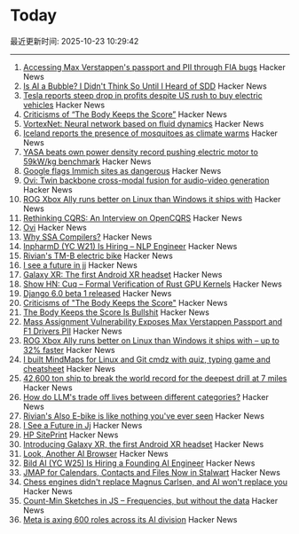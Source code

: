 # Today

最近更新时间: 2025-10-23 10:29:42

--- 
1. [Accessing Max Verstappen's passport and PII through FIA bugs](https://ian.sh/fia) Hacker News
2. [Is AI a Bubble? I Didn't Think So Until I Heard of SDD](https://hyperdev.matsuoka.com/p/is-ai-a-bubble-i-didnt-think-so-until) Hacker News
3. [Tesla reports steep drop in profits despite US rush to buy electric vehicles](https://www.theguardian.com/technology/2025/oct/22/tesla-earnings-report-latest-drop-profits) Hacker News
4. [Criticisms of “The Body Keeps the Score”](https://josepheverettwil.substack.com/p/the-body-keeps-the-score-is-bullshit) Hacker News
5. [VortexNet: Neural network based on fluid dynamics](https://github.com/samim23/vortexnet) Hacker News
6. [Iceland reports the presence of mosquitoes as climate warms](https://www.npr.org/2025/10/22/nx-s1-5582748/iceland-mosquitoes-first-time) Hacker News
7. [YASA beats own power density record pushing electric motor to 59kW/kg benchmark](https://yasa.com/news/yasa-smashes-own-unofficial-power-density-world-record-pushing-state-of-the-art-electric-motor-to-staggering-new-59kw-kg-benchmark/) Hacker News
8. [Google flags Immich sites as dangerous](https://immich.app/blog/google-flags-immich-as-dangerous) Hacker News
9. [Ovi: Twin backbone cross-modal fusion for audio-video generation](https://github.com/character-ai/Ovi) Hacker News
10. [ROG Xbox Ally runs better on Linux than Windows it ships with](https://www.tomshardware.com/video-games/handheld-gaming/rog-xbox-ally-runs-better-on-linux-than-the-windows-it-ships-with-new-test-shows-up-to-32-percent-higher-fps-with-more-stable-framerates-and-quicker-sleep-resume-times) Hacker News
11. [Rethinking CQRS: An Interview on OpenCQRS](https://docs.eventsourcingdb.io/blog/2025/10/23/rethinking-cqrs-an-interview-on-opencqrs/) Hacker News
12. [Ovi](https://github.com/character-ai/Ovi) Hacker News
13. [Why SSA Compilers?](https://mcyoung.xyz/2025/10/21/ssa-1/) Hacker News
14. [InpharmD (YC W21) Is Hiring – NLP Engineer](https://inpharmd.com/jobs/inpharmd-is-hiring-ai-ml-engineer) Hacker News
15. [Rivian's TM-B electric bike](https://www.theverge.com/news/804157/rivian-tm-b-electric-bike-price-specs-helmet-quad) Hacker News
16. [I see a future in jj](https://steveklabnik.com/writing/i-see-a-future-in-jj/) Hacker News
17. [Galaxy XR: The first Android XR headset](https://blog.google/products/android/samsung-galaxy-xr/) Hacker News
18. [Show HN: Cuq – Formal Verification of Rust GPU Kernels](https://github.com/neelsomani/cuq) Hacker News
19. [Django 6.0 beta 1 released](https://www.djangoproject.com/weblog/2025/oct/22/django-60-beta-released/) Hacker News
20. [Criticisms of "The Body Keeps the Score"](https://josepheverettwil.substack.com/p/the-body-keeps-the-score-is-bullshit) Hacker News
21. [The Body Keeps the Score Is Bullshit](https://josepheverettwil.substack.com/p/the-body-keeps-the-score-is-bullshit) Hacker News
22. [Mass Assignment Vulnerability Exposes Max Verstappen Passport and F1 Drivers PII](https://ian.sh/fia) Hacker News
23. [ROG Xbox Ally runs better on Linux than Windows it ships with – up to 32% faster](https://www.tomshardware.com/video-games/handheld-gaming/rog-xbox-ally-runs-better-on-linux-than-the-windows-it-ships-with-new-test-shows-up-to-32-percent-higher-fps-with-more-stable-framerates-and-quicker-sleep-resume-times) Hacker News
24. [I built MindMaps for Linux and Git cmdz with quiz, typing game and cheatsheet](https://mindmapsonline.com/maps_list) Hacker News
25. [42,600 ton ship to break the world record for the deepest drill at 7 miles](https://blog.bostonorganics.com/chinas-42600-ton-meng-xiang-aims-drill-7-miles-deep-breaking-records/) Hacker News
26. [How do LLM's trade off lives between different categories?](https://arctotherium.substack.com/p/llm-exchange-rates-updated) Hacker News
27. [Rivian's Also E-bike is like nothing you've ever seen](https://www.theverge.com/news/804157/rivian-tm-b-electric-bike-price-specs-helmet-quad) Hacker News
28. [I See a Future in Jj](https://steveklabnik.com/writing/i-see-a-future-in-jj/) Hacker News
29. [HP SitePrint](https://www.hp.com/us-en/printers/site-print/layout-robot.html) Hacker News
30. [Introducing Galaxy XR, the first Android XR headset](https://blog.google/products/android/samsung-galaxy-xr/) Hacker News
31. [Look, Another AI Browser](https://manuelmoreale.com/thoughts/look-another-ai-browser) Hacker News
32. [Bild AI (YC W25) Is Hiring a Founding AI Engineer](https://www.ycombinator.com/companies/bild-ai/jobs/m2ilR5L-founding-engineer-applied-ai) Hacker News
33. [JMAP for Calendars, Contacts and Files Now in Stalwart](https://stalw.art/blog/jmap-collaboration/) Hacker News
34. [Chess engines didn't replace Magnus Carlsen, and AI won't replace you](https://coding-with-ai.dev/posts/use-ai-like-magnus-carlsen/) Hacker News
35. [Count-Min Sketches in JS – Frequencies, but without the data](https://www.instantdb.com/essays/count_min_sketch) Hacker News
36. [Meta is axing 600 roles across its AI division](https://www.theverge.com/news/804253/meta-ai-research-layoffs-fair-superintelligence) Hacker News
